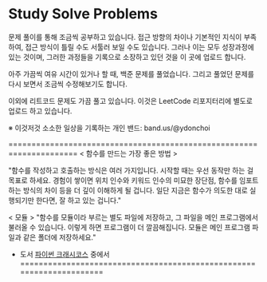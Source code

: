 # Study Solve Problems

문제 풀이를 통해 조금씩 공부하고 있습니다.
접근 방향의 차이나 기본적인 지식이 부족하여, 접근 방식이 틀릴 수도 서툴러 보일 수도 있습니다.
그러나 이는 모두 성장과정에 있는 것이며, 그러한 과정들을 기록으로 소장하고 있던 것을 이 곳에 업로드 합니다.

아주 가끔씩 여유 시간이 있거나 할 때, 백준 문제를 풀었습니다.
그리고 풀었던 문제를 다시 보면서 조금씩 수정해보기도 합니다.

이외에 리트코드 문제도 가끔 풀고 있습니다. 이것은 LeetCode 리포지터리에 별도로 업로드 하고 있습니다.

※ 이것저것 소소한 일상을 기록하는 개인 밴드:  band.us/@ydonchoi

=====================================================================
< 함수를 만드는 가장 좋은 방법 >

"함수를 작성하고 호출하는 방식은 여러 가지입니다. 시작할 때는 우선 동작만 하는 걸 목표로 하세요. 경험이 쌓이면 위치 인수와 키워드 인수의 미묘한 장단점, 함수를 임포트하는 방식의 차이 등을 더 깊이 이해하게 될 겁니다. 일단 지금은 함수가 의도한 대로 실행되기만 한다면, 잘 하고 있는 겁니다."

< 모듈 >
"함수를 모듈이라 부르는 별도 파일에 저장하고, 그 파일을 메인 프로그램에서 불러올 수 있습니다. 이렇게 하면 프로그램이 더 깔끔해집니다. 모듈은 메인 프로그램 파일과 같은 폴더에 저장하세요."

- 도서 [파이썬 크래시코스](2023) 중에서
=====================================================================